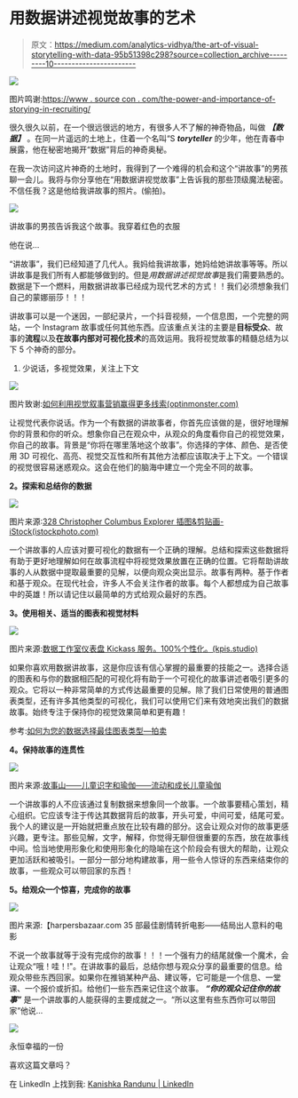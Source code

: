 # 用数据讲述视觉故事的艺术

> 原文：<https://medium.com/analytics-vidhya/the-art-of-visual-storytelling-with-data-95b51398c298?source=collection_archive---------10----------------------->

![](img/857e33b4c35db6cc2626610254a33133.png)

图片鸣谢:[https://www . source con . com/the-power-and-importance-of-storying-in-recruiting/](https://www.sourcecon.com/the-power-and-importance-of-storytelling-in-recruitment/)

很久很久以前，在一个很远很远的地方，有很多人不了解的神奇物品，叫做 ***【数据】*** 。在同一片遥远的土地上，住着一个名叫“S ***toryteller*** 的少年，他在青春中展露，他在秘密地揭开“数据”背后的神奇奥秘。

在我一次访问这片神奇的土地时，我得到了一个难得的机会和这个“讲故事”的男孩聊一会儿。我将与你分享他在“用数据讲视觉故事”上告诉我的那些顶级魔法秘密。不信任我？这是他给我讲故事的照片。(偷拍)。

![](img/27c58f316c0334979f3a4c586286201f.png)

讲故事的男孩告诉我这个故事。我穿着红色的衣服

他在说…

“讲故事”，我们已经知道了几代人。我妈给我讲故事，她妈给她讲故事等等。所以讲故事是我们所有人都能够做到的。但是*用数据讲述视觉故事*是我们需要熟悉的。数据是下一个燃料，用数据讲故事已经成为现代艺术的方式！！我们必须想象我们自己的蒙娜丽莎！！！

讲故事可以是一个迷因，一部纪录片，一个抖音视频，一个信息图，一个完整的网站，一个 Instagram 故事或任何其他东西。应该重点关注的主要是**目标受众**、故事的**流程**以及**在故事内部对可视化技术**的高效运用。我将视觉故事的精髓总结为以下 5 个神奇的部分。

1.  少说话，多视觉效果，关注上下文

![](img/e2cfe4b14092d3634c170e0106444a18.png)

图片致谢:[如何利用视觉叙事营销赢得更多线索(optinmonster.com)](https://optinmonster.com/visual-storytelling-marketing/)

让视觉代表你说话。作为一个有数据的讲故事者，你首先应该做的是，很好地理解你的背景和你的听众。想象你自己在观众中，从观众的角度看你自己的视觉效果，你自己的故事。背景是“你将在哪里落地这个故事”。你选择的字体、颜色、是否使用 3D 可视化、高亮、视觉交互性和所有其他方法都应该取决于上下文。一个错误的视觉很容易迷惑观众。这会在他们的脑海中建立一个完全不同的故事。

**2。探索和总结你的数据**

![](img/0cc78057c78e520be27a2c758ac25e0f.png)

图片来源:[328 Christopher Columbus Explorer 插图&剪贴画-iStock(istockphoto.com)](https://www.istockphoto.com/illustrations/christopher-columbus-explorer)

一个讲故事的人应该对要可视化的数据有一个正确的理解。总结和探索这些数据将有助于更好地理解如何在故事流程中将视觉效果放置在正确的位置。它将帮助讲故事的人从数据中提取最重要的见解，以便向观众突出显示。故事有两种。基于作者和基于观众。在现代社会，许多人不会关注作者的故事。每个人都想成为自己故事中的英雄！所以请记住以最简单的方式给观众最好的东西。

**3。使用相关、适当的图表和视觉材料**

![](img/1e69193c1244c464ef7f1bc41ab8a97c.png)

图片来源:[数据工作室仪表盘 Kickass 服务。100%个性化。(kpis.studio)](https://kpis.studio/)

如果你喜欢用数据讲故事，这是你应该有信心掌握的最重要的技能之一。选择合适的图表和与你的数据相匹配的可视化将有助于一个可视化的故事讲述者吸引更多的观众。它将以一种非常简单的方式传达最重要的见解。除了我们日常使用的普通图表类型，还有许多其他类型的可视化，我们可以使用它们来有效地突出我们的数据故事。始终专注于保持你的视觉效果简单和更有趣！

参考:[如何为您的数据选择最佳图表类型—拍卖](https://venngage.com/blog/how-to-choose-the-best-charts-for-your-infographic/?utm_source=Youtube&utm_content=youtube113)

**4。保持故事的连贯性**

![](img/a2f4beed6573eabf854552fd27ca73d7.png)

图片来源:[故事山——儿童识字和瑜伽——流动和成长儿童瑜伽](https://flowandgrowkidsyoga.com/blogs/news/story-mountain-writing-yoga)

一个讲故事的人不应该通过复制数据来想象同一个故事。一个故事要精心策划，精心组织。它应该专注于传达其数据背后的故事，开头可爱，中间可爱，结尾可爱。我个人的建议是一开始就把重点放在比较有趣的部分。这会让观众对你的故事更感兴趣，更专注。那些见解，文字，解释，你觉得无聊但很重要的东西，放在故事线中间。恰当地使用形象化和使用形象化的隐喻在这个阶段会有很大的帮助，让观众更加活跃和被吸引。一部分一部分地构建故事，用一些令人惊讶的东西来结束你的故事，一些观众可以带回家的东西！

**5。给观众一个惊喜，完成你的故事**

![](img/7ff11b804813ce8b27a05f76eddb089d.png)

图片来源:【harpersbazaar.com 35 部最佳剧情转折电影——结局出人意料的电影

不说一个故事就等于没有完成你的故事！！！一个强有力的结尾就像一个魔术，会让观众“哦！哇！!"。在讲故事的最后，总结你想与观众分享的最重要的信息。给观众带些东西回家。如果你在推销某种产品、建议等，它可能是一个信息、一堂课、一个报价或折扣。给他们一些东西来记住这个故事。 ***“你的观众记住你的故事”*** 是一个讲故事的人能获得的主要成就之一。“所以这里有些东西你可以带回家”他说…

![](img/aa5e80a39d9c81f82247a991ff29d3a3.png)

永恒幸福的一份

喜欢这篇文章吗？

在 LinkedIn 上找到我: [Kanishka Randunu | LinkedIn](https://www.linkedin.com/in/kanishkarandunu/)